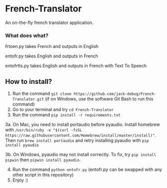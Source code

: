 # French-Translator
An on-the-fly french translator application.

### What does what?
frtoen.py takes French and outputs in English

entofr.py takes English and outputs in French

entofrtts.py takes English and outputs in French with Text To Speech

## How to install?
1. Run the command `git clone https://github.com/jack-debug/French-Translator.git` (if on Windows, use the software Git Bash to run this command)
2. Go to your terminal and try `cd French-Translator`
3. Run the command `pip install -r requirements.txt `

3a. On Mac, you need to install portaudio before pyaudio. Install homebrew with `/usr/bin/ruby -e "$(curl -fsSL https://raw.githubusercontent.com/Homebrew/install/master/install)"`. Then run `brew install portaudio` and retry installing pyaudio with `pip install pyaudio`

3b. On Windows, pyaudio may not install correctly. To fix, try `pip install pipwin` then `pipwin install pyaudio`.

4. Run the command `python entofr.py` (entofr.py can be swapped with any other script in this repository)
5. Enjoy :)
